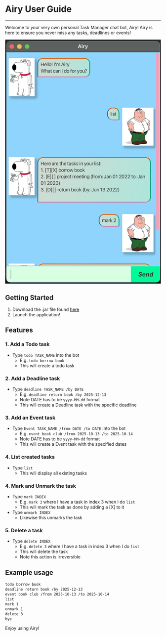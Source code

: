 # Airy User Guide

------
Welcome to your very own personal Task Manager chat bot, Airy!
Airy is here to ensure you never miss any tasks, deadlines or events!

![Airy GUI](Ui.png)

## Getting Started

1. Download the .jar file found [here](https://github.com/Leumu/ip/releases)
2. Launch the application!

## Features
### 1. Add a Todo task
- Type `todo TASK_NAME` into the bot
  - E.g. `todo borrow book`
  - This will create a todo task

### 2. Add a Deadline task
- Type `deadline TASK_NAME /by DATE`
    - E.g. `deadline return book /by 2025-12-13`
    - Note DATE has to be `yyyy-MM-dd` format
    - This will create a Deadline task with the specific deadline

### 3. Add an Event task
- Type `Event TASK_NAME /from DATE /to DATE` into the bot
    - E.g. `event book club /from 2025-10-13 /to 2025-10-14`
    - Note DATE has to be `yyyy-MM-dd` format
    - This will create a Event task with the specified dates

### 4. List created tasks
- Type `list`
  - This will display all existing tasks

### 4. Mark and Unmark the task
- Type `mark INDEX`
  - E.g. `mark 3` where I have a task in index 3 when I do `list`
  - This will mark the task as done by adding a [X] to it
- Type `unmark INDEX`
  - Likewise this unmarks the task

### 5. Delete a task
- Type `delete INDEX`
  - E.g. `delete 3` where I have a task in index 3 when I do `list`
  - This will delete the task
  - Note this action is irreversible


## Example usage
```
todo borrow book
deadline return book /by 2025-12-13
event book club /from 2025-10-13 /to 2025-10-14
list
mark 1
unmark 1
delete 3
bye
```

Enjoy using Airy!
